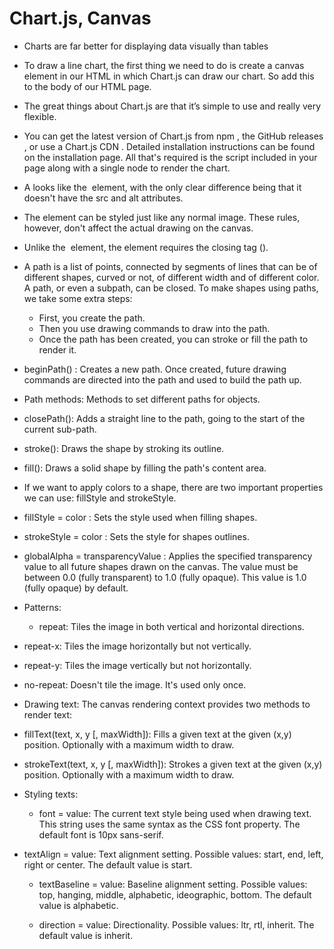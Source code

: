 # Chart.js, Canvas

- Charts are far better for displaying data visually than tables

- To draw a line chart, the first thing we need to do is create a canvas element in our HTML in which Chart.js can draw our chart. So add this to the body of our HTML page.

- The great things about Chart.js are that it’s simple to use and really very flexible.
<!-- www.webdesignerdepot.com -->

- You can get the latest version of Chart.js from npm , the GitHub releases , or use a Chart.js CDN . Detailed installation instructions can be found on the installation page. All that's required is the script included in your page along with a single <canvas> node to render the chart.

<!-- www.chartjs.org/ -->

- A <canvas> looks like the <img> element, with the only clear difference being that it doesn't have the src and alt attributes.

- The <canvas> element can be styled just like any normal image. These rules, however, don't affect the actual drawing on the canvas.

- Unlike the <img> element, the <canvas> element requires the closing tag (</canvas>).

<!-- https://developer.mozilla.org/ -->

- A path is a list of points, connected by segments of lines that can be of different shapes, curved or not, of different width and of different color. A path, or even a subpath, can be closed. To make shapes using paths, we take some extra steps:

  - First, you create the path.
  - Then you use drawing commands to draw into the path.
  - Once the path has been created, you can stroke or fill the path to render it.

- beginPath() : Creates a new path. Once created, future drawing commands are directed into the path and used to build the path up.

- Path methods: Methods to set different paths for objects.

- closePath(): Adds a straight line to the path, going to the start of the current sub-path.

- stroke(): Draws the shape by stroking its outline.

- fill(): Draws a solid shape by filling the path's content area.

<!-- developer.mozilla.org -->

- If we want to apply colors to a shape, there are two important properties we can use: fillStyle and strokeStyle.

- fillStyle = color : Sets the style used when filling shapes.

- strokeStyle = color : Sets the style for shapes outlines.

- globalAlpha = transparencyValue : Applies the specified transparency value to all future shapes drawn on the canvas. The value must be between 0.0 (fully transparent) to 1.0 (fully opaque). This value is 1.0 (fully opaque) by default.

- Patterns: 
  - repeat: Tiles the image in both vertical and horizontal directions.

- repeat-x: Tiles the image horizontally but not vertically.

- repeat-y: Tiles the image vertically but not horizontally.

- no-repeat: Doesn't tile the image. It's used only once.

<!-- developer.mozilla.org -->

- Drawing text: The canvas rendering context provides two methods to render text:

- fillText(text, x, y [, maxWidth]): Fills a given text at the given (x,y) position. Optionally with a maximum width to draw.

- strokeText(text, x, y [, maxWidth]): Strokes a given text at the given (x,y) position. Optionally with a maximum width to draw.

- Styling texts:
  - font = value: The current text style being used when drawing text. This string uses the same syntax as the CSS font property. The default font is 10px sans-serif.

- textAlign = value: Text alignment setting. Possible values: start, end, left, right or center. The default value is start.

  - textBaseline = value: Baseline alignment setting. Possible values: top, hanging, middle, alphabetic, ideographic, bottom. The default value is alphabetic.

  - direction = value: Directionality. Possible values: ltr, rtl, inherit. The default value is inherit.

  <!-- developer.mozilla.org -->